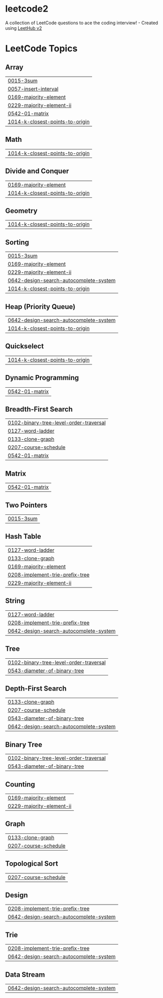# leetcode2
A collection of LeetCode questions to ace the coding interview! - Created using [LeetHub v2](https://github.com/arunbhardwaj/LeetHub-2.0)

<!---LeetCode Topics Start-->
# LeetCode Topics
## Array
|  |
| ------- |
| [0015-3sum](https://github.com/spyrux/leetcode2/tree/master/0015-3sum) |
| [0057-insert-interval](https://github.com/spyrux/leetcode2/tree/master/0057-insert-interval) |
| [0169-majority-element](https://github.com/spyrux/leetcode2/tree/master/0169-majority-element) |
| [0229-majority-element-ii](https://github.com/spyrux/leetcode2/tree/master/0229-majority-element-ii) |
| [0542-01-matrix](https://github.com/spyrux/leetcode2/tree/master/0542-01-matrix) |
| [1014-k-closest-points-to-origin](https://github.com/spyrux/leetcode2/tree/master/1014-k-closest-points-to-origin) |
## Math
|  |
| ------- |
| [1014-k-closest-points-to-origin](https://github.com/spyrux/leetcode2/tree/master/1014-k-closest-points-to-origin) |
## Divide and Conquer
|  |
| ------- |
| [0169-majority-element](https://github.com/spyrux/leetcode2/tree/master/0169-majority-element) |
| [1014-k-closest-points-to-origin](https://github.com/spyrux/leetcode2/tree/master/1014-k-closest-points-to-origin) |
## Geometry
|  |
| ------- |
| [1014-k-closest-points-to-origin](https://github.com/spyrux/leetcode2/tree/master/1014-k-closest-points-to-origin) |
## Sorting
|  |
| ------- |
| [0015-3sum](https://github.com/spyrux/leetcode2/tree/master/0015-3sum) |
| [0169-majority-element](https://github.com/spyrux/leetcode2/tree/master/0169-majority-element) |
| [0229-majority-element-ii](https://github.com/spyrux/leetcode2/tree/master/0229-majority-element-ii) |
| [0642-design-search-autocomplete-system](https://github.com/spyrux/leetcode2/tree/master/0642-design-search-autocomplete-system) |
| [1014-k-closest-points-to-origin](https://github.com/spyrux/leetcode2/tree/master/1014-k-closest-points-to-origin) |
## Heap (Priority Queue)
|  |
| ------- |
| [0642-design-search-autocomplete-system](https://github.com/spyrux/leetcode2/tree/master/0642-design-search-autocomplete-system) |
| [1014-k-closest-points-to-origin](https://github.com/spyrux/leetcode2/tree/master/1014-k-closest-points-to-origin) |
## Quickselect
|  |
| ------- |
| [1014-k-closest-points-to-origin](https://github.com/spyrux/leetcode2/tree/master/1014-k-closest-points-to-origin) |
## Dynamic Programming
|  |
| ------- |
| [0542-01-matrix](https://github.com/spyrux/leetcode2/tree/master/0542-01-matrix) |
## Breadth-First Search
|  |
| ------- |
| [0102-binary-tree-level-order-traversal](https://github.com/spyrux/leetcode2/tree/master/0102-binary-tree-level-order-traversal) |
| [0127-word-ladder](https://github.com/spyrux/leetcode2/tree/master/0127-word-ladder) |
| [0133-clone-graph](https://github.com/spyrux/leetcode2/tree/master/0133-clone-graph) |
| [0207-course-schedule](https://github.com/spyrux/leetcode2/tree/master/0207-course-schedule) |
| [0542-01-matrix](https://github.com/spyrux/leetcode2/tree/master/0542-01-matrix) |
## Matrix
|  |
| ------- |
| [0542-01-matrix](https://github.com/spyrux/leetcode2/tree/master/0542-01-matrix) |
## Two Pointers
|  |
| ------- |
| [0015-3sum](https://github.com/spyrux/leetcode2/tree/master/0015-3sum) |
## Hash Table
|  |
| ------- |
| [0127-word-ladder](https://github.com/spyrux/leetcode2/tree/master/0127-word-ladder) |
| [0133-clone-graph](https://github.com/spyrux/leetcode2/tree/master/0133-clone-graph) |
| [0169-majority-element](https://github.com/spyrux/leetcode2/tree/master/0169-majority-element) |
| [0208-implement-trie-prefix-tree](https://github.com/spyrux/leetcode2/tree/master/0208-implement-trie-prefix-tree) |
| [0229-majority-element-ii](https://github.com/spyrux/leetcode2/tree/master/0229-majority-element-ii) |
## String
|  |
| ------- |
| [0127-word-ladder](https://github.com/spyrux/leetcode2/tree/master/0127-word-ladder) |
| [0208-implement-trie-prefix-tree](https://github.com/spyrux/leetcode2/tree/master/0208-implement-trie-prefix-tree) |
| [0642-design-search-autocomplete-system](https://github.com/spyrux/leetcode2/tree/master/0642-design-search-autocomplete-system) |
## Tree
|  |
| ------- |
| [0102-binary-tree-level-order-traversal](https://github.com/spyrux/leetcode2/tree/master/0102-binary-tree-level-order-traversal) |
| [0543-diameter-of-binary-tree](https://github.com/spyrux/leetcode2/tree/master/0543-diameter-of-binary-tree) |
## Depth-First Search
|  |
| ------- |
| [0133-clone-graph](https://github.com/spyrux/leetcode2/tree/master/0133-clone-graph) |
| [0207-course-schedule](https://github.com/spyrux/leetcode2/tree/master/0207-course-schedule) |
| [0543-diameter-of-binary-tree](https://github.com/spyrux/leetcode2/tree/master/0543-diameter-of-binary-tree) |
| [0642-design-search-autocomplete-system](https://github.com/spyrux/leetcode2/tree/master/0642-design-search-autocomplete-system) |
## Binary Tree
|  |
| ------- |
| [0102-binary-tree-level-order-traversal](https://github.com/spyrux/leetcode2/tree/master/0102-binary-tree-level-order-traversal) |
| [0543-diameter-of-binary-tree](https://github.com/spyrux/leetcode2/tree/master/0543-diameter-of-binary-tree) |
## Counting
|  |
| ------- |
| [0169-majority-element](https://github.com/spyrux/leetcode2/tree/master/0169-majority-element) |
| [0229-majority-element-ii](https://github.com/spyrux/leetcode2/tree/master/0229-majority-element-ii) |
## Graph
|  |
| ------- |
| [0133-clone-graph](https://github.com/spyrux/leetcode2/tree/master/0133-clone-graph) |
| [0207-course-schedule](https://github.com/spyrux/leetcode2/tree/master/0207-course-schedule) |
## Topological Sort
|  |
| ------- |
| [0207-course-schedule](https://github.com/spyrux/leetcode2/tree/master/0207-course-schedule) |
## Design
|  |
| ------- |
| [0208-implement-trie-prefix-tree](https://github.com/spyrux/leetcode2/tree/master/0208-implement-trie-prefix-tree) |
| [0642-design-search-autocomplete-system](https://github.com/spyrux/leetcode2/tree/master/0642-design-search-autocomplete-system) |
## Trie
|  |
| ------- |
| [0208-implement-trie-prefix-tree](https://github.com/spyrux/leetcode2/tree/master/0208-implement-trie-prefix-tree) |
| [0642-design-search-autocomplete-system](https://github.com/spyrux/leetcode2/tree/master/0642-design-search-autocomplete-system) |
## Data Stream
|  |
| ------- |
| [0642-design-search-autocomplete-system](https://github.com/spyrux/leetcode2/tree/master/0642-design-search-autocomplete-system) |
<!---LeetCode Topics End-->